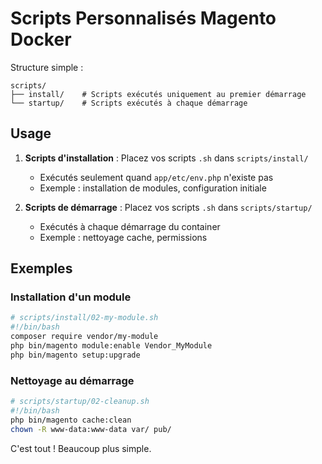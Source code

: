 # Scripts Personnalisés Magento Docker

Structure simple :

```
scripts/
├── install/    # Scripts exécutés uniquement au premier démarrage
└── startup/    # Scripts exécutés à chaque démarrage
```

## Usage

1. **Scripts d'installation** : Placez vos scripts `.sh` dans `scripts/install/`
   - Exécutés seulement quand `app/etc/env.php` n'existe pas
   - Exemple : installation de modules, configuration initiale

2. **Scripts de démarrage** : Placez vos scripts `.sh` dans `scripts/startup/`
   - Exécutés à chaque démarrage du container
   - Exemple : nettoyage cache, permissions

## Exemples

### Installation d'un module
```bash
# scripts/install/02-my-module.sh
#!/bin/bash
composer require vendor/my-module
php bin/magento module:enable Vendor_MyModule
php bin/magento setup:upgrade
```

### Nettoyage au démarrage
```bash
# scripts/startup/02-cleanup.sh
#!/bin/bash
php bin/magento cache:clean
chown -R www-data:www-data var/ pub/
```

C'est tout ! Beaucoup plus simple.
